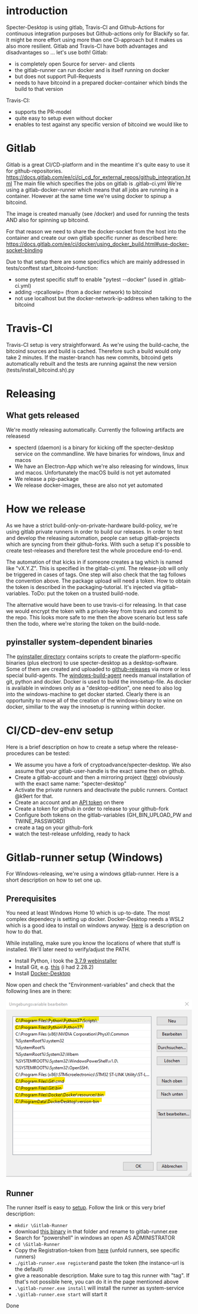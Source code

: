 # introduction
Specter-Desktop is using gitlab, Travis-CI and Github-Actions for continuous integration purposes but Github-actions only for Blackify so far. It might be more effort using more than one CI-approach but it makes us also more resilient. 
Gitlab and Travis-CI have both advantages and disadvantages so ... let's use both!
Gitlab:
* is completely open Source for server- and clients
* the gitlab-runner can run docker and is itself running on docker
* but does not support Pull-Requests
* needs to have bitcoind in a prepared docker-container which binds the build to that version

Travis-CI:
* supports the PR-model
* quite easy to setup even without docker
* enables to test against any specific version of bitcoind we would like to

# Gitlab

Gitlab is a great CI/CD-platform and in the meantime it's quite easy to use it for github-repositories.
https://docs.gitlab.com/ee/ci/ci_cd_for_external_repos/github_integration.html
The main file which specifies the jobs on gitlab is .gitlab-ci.yml
We're using a gitlab-docker-runner which means that all jobs are running in a container.
However at the same time we're using docker to spinup a bitcoind. 

The image is created manually (see /docker) and used for running the tests AND also for 
spinning up bitcoind.

For that reason we need to share the docker-socket from the host into the container and 
create our own gitlab specific runner as described here: 
https://docs.gitlab.com/ee/ci/docker/using_docker_build.html#use-docker-socket-binding

Due to that setup there are some specifics which are mainly addressed in tests/conftest 
start_bitcoind-function:
* some pytest specific stuff to enable "pytest --docker" (used in .gitlab-ci.yml)
* adding -rpcallowip= (from a docker network) to bitcoind
* not use localhost but the docker-network-ip-address when talking to the bitcoind

# Travis-CI

Travis-CI setup is very straightforward. As we're using the build-cache, the bitcoind sources and build is cached. Therefore such a build would only take 2 minutes. If the master-branch has new commits, bitcoind gets automatically rebuilt and the tests are running against the new version (tests/install_bitcoind.sh).py

# Releasing

## What gets released

We're mostly releasing automatically. Currently the following artifacts are releasesd
* specterd (daemon) is a binary for kicking off the specter-desktop service on the commandline. We have binaries for windows, linux and macos
* We have an Electron-App which we're also releasing for windows, linux and macos. Unfortunately the macOS build is not yet automated
* We release a pip-package
* We release docker-images, these are also not yet automated

# How we release
As we have a strict build-only-on-private-hardware build-policy, we're using gitlab private runners in order to build our releases. In order to test and develop the releasing automation, people can setup gitlab-projects which are syncing from their github-forks. With such a setup it's possible to create test-releases and therefore test the whole procedure end-to-end.

The automation of that kicks in if someone creates a tag which is named like "vX.Y.Z". This is specified in the gitlab-ci.yml. The release-job will only be triggered in cases of tags. One step will also check that the tag follows the convention above.
The package upload will need a token. How to obtain the token is described in the packaging-tutorial. It's injected via gitlab-variables. ToDo: put the token on a trusted build-node.

The alternative would have been to use travis-ci for releasing. In that case we would encrypt the token with a private-key from travis and commit to the repo. This looks more safe to me then the above scenario but less safe then the todo, where we're storing the token on the build-node.

## pyinstaller system-dependent binaries
The [pyinstaller directory](../pyinstaller) contains scripts to create the platform-specific binaries (plus electron) to use specter-desktop as a desktop-software. Some of them are created and uploaded to [github-releases](https://github.com/cryptoadvance/specter-desktop/releases) via more or less special build-agents.
The [windows-build-agent](https://docs.gitlab.com/runner/install/windows.html) needs manual installation 
of git, python and docker. Docker is used to build the innosetup-file.
As docker is available in windows only as a "desktop-edition", one need to also
log into the windows-machine to get docker started.
Clearly there is an opportunity to move all of the creation of the windows-binary to wine on docker,
similiar to the way the innosetup is running within docker.

# CI/CD-dev-env setup

Here is a brief description on how to create a setup where the release-procedures can be tested:
* We assume you have a fork of cryptoadvance/specter-desktop. We also assume that your gitlab-user-handle is the exact same then on github.
* Create a gitlab-account and then a mirroring project ([here](https://gitlab.com/projects/new#cicd_for_external_repo)) obviously with the exact same name: "specter-desktop"
* Activate the private runners and deactivate the public runners. Contact @k9ert for that.
* Create an account and an [API token](https://test.pypi.org/manage/account/) on there
* Create a token for github in order to release to your github-fork
* Configure both tokens on the gitlab-variables (GH_BIN_UPLOAD_PW and TWINE_PASSWORD)
* create a tag on your github-fork
* watch the test-release unfolding, ready to hack

# Gitlab-runner setup (Windows)

For Windows-releasing, we're using a windows gitlab-runner. Here is a short description on how to set one up.

## Prerequisites

You need at least Windows Home 10 which is up-to-date. The most complex dependecy is setting up docker.
Docker-Desktop needs a WSL2 which is a good idea to install on windows anyway. [Here](https://www.omgubuntu.co.uk/how-to-install-wsl2-on-windows-10) is a description on how to do that.

While installing, make sure you know the locations of where that stuff is installed. We'll later need to verify/adjust the PATH.

* Install Python, i took the [3.7.9 webinstaller](https://www.python.org/ftp/python/3.7.9/python-3.7.9-amd64-webinstall.exe)
* Install Git, e.g. [this](https://github.com/git-for-windows/git/releases/download/v2.29.2.windows.2/Git-2.29.2.2-64-bit.exe) (i had 2.28.2)
* Install [Docker-Desktop](https://desktop.docker.com/win/stable/Docker%20Desktop%20Installer.exe)

Now open and check the "Environment-variables" and check that the following lines are in there:

![](./runner_windows_envvars.png)

## Runner

The runner itself is easy to [setup](https://docs.gitlab.com/runner/install/windows.html). Follow the link or this very brief description:
*  `mkdir \Gitlab-Runner`
* download [this binary](https://gitlab-runner-downloads.s3.amazonaws.com/latest/binaries/gitlab-runner-windows-amd64.exe) in that folder and rename to gitlab-runner.exe
* Search for "powershell" in windows an open AS ADMINISTRATOR
* `cd \Gitlab-Runner`
* Copy the Registration-token from [here](https://gitlab.com/k9ert/specter-desktop/-/settings/ci_cd) (unfold runners, see specific runners)
* `./gitlab-runner.exe register`and paste the token (the instance-url is the default)
* give a reasonable description. Make sure to tag this runner with "tag". If that's not possible here, you can do it in the page mentioned above
* `.\gitlab-runner.exe install` will install the runner as system-service
* `.\gitlab-runner.exe start` will start it

Done